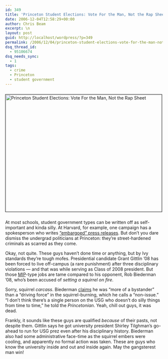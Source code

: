```yaml
---
id: 349
title: 'Princeton Student Elections: Vote For the Man, Not the Rap Sheet'
date: 2006-12-04T12:58:29+00:00
author: Chris Beam
excerpt: \n
layout: post
guid: http://localhost/wordpress/?p=349
permalink: /2006/12/04/princeton-student-elections-vote-for-the-man-not-the-rap-sheet/
dsq_thread_id:
  - 95106674
dsq_needs_sync:
  - 1
tags:
  - crime
  - Princeton
  - student government
---
```

<img width="500" vspace="10" height="375" border="1" align="top" src="http://www.ivygateblog.com/wp-content/uploads/2006/12/burningsquirrel.gif" alt="Princeton Student Elections: Vote For the Man, Not the Rap Sheet" />

At most schools, student government types can be written off as self-important and kinda silly. At Harvard, for example, one campaign has a spokesperson who writes [&#8220;embargoed&#8221; press releases](http://www.ivygateblog.com/2006/12/harvard_student_elections_please_struggle_to_care.html). But don&#8217;t you dare dismiss the undergrad politicians at Princeton: they&#8217;re street-hardened criminals as scarred as they come.

Okay, not quite. These guys haven&#8217;t done time or anything, but by Ivy standards they&#8217;re tough mofes. Presidential candidate Grant Gittlin &#8217;08 has been forced to live off-campus (a rare punishment) after three disciplinary violations &#8212; and that was while serving as Class of 2008 president. But those [MIP](http://www.urbandictionary.com/define.php?term=mip)-type jobs are tame compared to his opponent, Rob Biederman &#8217;08, who&#8217;s been accused of _setting a squirrel on fire_.

Sorry, squirrel _carcass_. Biederman [claims](http://www.dailyprincetonian.com/archives/2006/12/01/news/16814.shtml) he was &#8220;more of a bystander&#8221; than a &#8220;driving force&#8221; in the squirrel-burning, which he calls a &#8220;non-issue.&#8221; &#8220;I don&#8217;t think there&#8217;s a single person on the USG who doesn&#8217;t do silly things from time to time,&#8221; he told the _Princetonian_. Yeah, chill out guys, it was dead.

Frankly, it sounds like these guys are qualified _because_ of their pasts, not despite them. Gittlin says he got university president Shirley Tilghman&#8217;s go-ahead to run for USG prez even after his disciplinary history. Biederman also had some administrative face-time as the squirrel embers were cooling, and apparently no formal action was taken. These are guys who know the university inside and out and inside again. May the gangsterest man win!